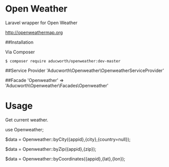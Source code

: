 # Open Weather
Laravel wrapper for Open Weather

http://openweathermap.org

##Installation

Via Composer

    $ composer require aducworth/openweather:dev-master
    
##Service Provider
    'Aducworth\Openweather\OpenweatherServiceProvider'
    
##Facade
    'Openweather' => 'Aducworth\Openweather\Facades\Openweather'
    

# Usage
Get current weather.

use Openweather;
   
$data = Openweather::byCity({appid},{city},{country=null});

$data = Openweather::byZip({appid},{zip});

$data = Openweather::byCoordinates({appid},{lat},{lon});